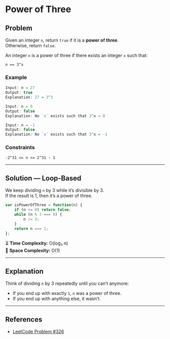 # Power of Three

## Problem
Given an integer `n`, return `true` if it is a **power of three**.  
Otherwise, return `false`.

An integer `n` is a power of three if there exists an integer `x` such that:

```
n == 3^x
```

### Example
```js
Input: n = 27
Output: true
Explanation: 27 = 3^3

Input: n = 0
Output: false
Explanation: No `x` exists such that 3^x = 0

Input: n = -1
Output: false
Explanation: No `x` exists such that 3^x = -1
```

### Constraints
```
-2^31 <= n <= 2^31 - 1
```

---

## Solution — Loop-Based
We keep dividing `n` by 3 while it’s divisible by 3.  
If the result is 1, then it’s a power of three.

```js
var isPowerOfThree = function(n) {
    if (n <= 0) return false;
    while (n % 3 === 0) {
        n /= 3;
    }
    return n === 1;
};
```

⏳ **Time Complexity:** O(log₃ n)  
💾 **Space Complexity:** O(1)

---

## Explanation
Think of dividing `n` by 3 repeatedly until you can’t anymore:  
- If you end up with exactly `1`, `n` was a power of three.  
- If you end up with anything else, it wasn’t.

---

## References
- [LeetCode Problem #326](https://leetcode.com/problems/power-of-three/)
